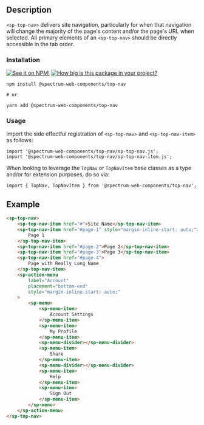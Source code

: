 ## Description

`<sp-top-nav>` delivers site navigation, particularly for when that navigation will change the majority of the page's content and/or the page's URL when selected. All primary elements of an `<sp-top-nav>` should be directly accessible in the tab order.

### Installation

[![See it on NPM!](https://img.shields.io/npm/v/@spectrum-web-components/top-nav?style=for-the-badge)](https://www.npmjs.com/package/@spectrum-web-components/top-nav)
[![How big is this package in your project?](https://img.shields.io/bundlephobia/minzip/@spectrum-web-components/top-nav?style=for-the-badge)](https://bundlephobia.com/result?p=@spectrum-web-components/top-nav)

```
npm install @spectrum-web-components/top-nav

# or

yarn add @spectrum-web-components/top-nav
```

### Usage

Import the side effectful registration of `<sp-top-nav>` and `<sp-top-nav-item>` as follows:

```
import '@spectrum-web-components/top-nav/sp-top-nav.js';
import '@spectrum-web-components/top-nav/sp-top-nav-item.js';
```

When looking to leverage the `TopNav` or `TopNavItem` base classes as a type and/or for extension purposes, do so via:

```
import { TopNav, TopNavItem } from '@spectrum-web-components/top-nav';
```

## Example

```html
<sp-top-nav>
    <sp-top-nav-item href="#">Site Name</sp-top-nav-item>
    <sp-top-nav-item href="#page-1" style="margin-inline-start: auto;">
        Page 1
    </sp-top-nav-item>
    <sp-top-nav-item href="#page-2">Page 2</sp-top-nav-item>
    <sp-top-nav-item href="#page-3">Page 3</sp-top-nav-item>
    <sp-top-nav-item href="#page-4">
        Page with Really Long Name
    </sp-top-nav-item>
    <sp-action-menu
        label="Account"
        placement="bottom-end"
        style="margin-inline-start: auto;"
    >
        <sp-menu>
            <sp-menu-item>
                Account Settings
            </sp-menu-item>
            <sp-menu-item>
                My Profile
            </sp-menu-item>
            <sp-menu-divider></sp-menu-divider>
            <sp-menu-item>
                Share
            </sp-menu-item>
            <sp-menu-divider></sp-menu-divider>
            <sp-menu-item>
                Help
            </sp-menu-item>
            <sp-menu-item>
                Sign Out
            </sp-menu-item>
        </sp-menu>
    </sp-action-menu>
</sp-top-nav>
```
